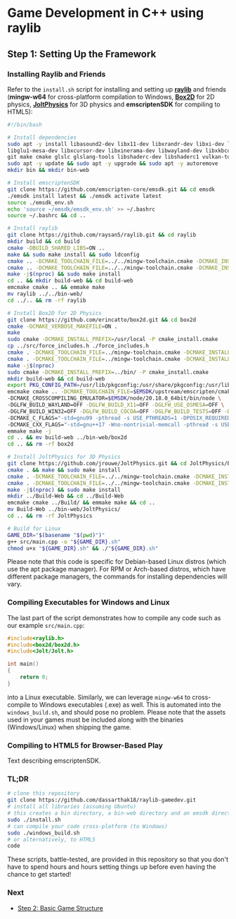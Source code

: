 # Game Development in C++ using raylib

## Step 1: Setting Up the Framework

### Installing Raylib and Friends

Refer to the ``install.sh`` script for installing and setting up [**raylib**](https://www.raylib.com/) and friends (**mingw-w64** for cross-platform compilation to Windows, [**Box2D**](https://box2d.org/) for 2D physics, [**JoltPhysics**](https://jrouwe.github.io/JoltPhysicsDocs/5.2.0/index.html) for 3D physics and **emscriptenSDK** for compiling to HTML5):

```bash
#!/bin/bash

# Install dependencies
sudo apt -y install libasound2-dev libx11-dev libxrandr-dev libxi-dev libgl1-mesa-dev \
libglu1-mesa-dev libxcursor-dev libxinerama-dev libwayland-dev libxkbcommon-dev \
git make cmake glslc glslang-tools libshaderc-dev libshaderc1 vulkan-tools mingw-w64 shim-signed
sudo apt -y update && sudo apt -y upgrade && sudo apt -y autoremove
mkdir bin && mkdir bin-web

# Install emscriptenSDK
git clone https://github.com/emscripten-core/emsdk.git && cd emsdk
./emsdk install latest && ./emsdk activate latest
source ./emsdk_env.sh
echo 'source ~/emsdk/emsdk_env.sh' >> ~/.bashrc
source ~/.bashrc && cd ..

# Install raylib
git clone https://github.com/raysan5/raylib.git && cd raylib
mkdir build && cd build
cmake -DBUILD_SHARED_LIBS=ON ..
make && sudo make install && sudo ldconfig
cmake .. -DCMAKE_TOOLCHAIN_FILE=../../mingw-toolchain.cmake -DCMAKE_INSTALL_PREFIX=../../bin -DBUILD_EXAMPLES=OFF -DBUILD_SHARED_LIBS=OFF
cmake .. -DCMAKE_TOOLCHAIN_FILE=../../mingw-toolchain.cmake -DCMAKE_INSTALL_PREFIX=../../bin -DBUILD_EXAMPLES=OFF -DBUILD_SHARED_LIBS=OFF
make -j$(nproc) && sudo make install
cd .. && mkdir build-web && cd build-web
emcmake cmake .. && emmake make
mv raylib ../../bin-web/
cd ../.. && rm -rf raylib

# Install Box2D for 2D Physics
git clone https://github.com/erincatto/box2d.git && cd box2d
cmake -DCMAKE_VERBOSE_MAKEFILE=ON .
make
sudo cmake -DCMAKE_INSTALL_PREFIX=/usr/local -P cmake_install.cmake
cp ../src/force_includes.h ./force_includes.h
cmake . -DCMAKE_TOOLCHAIN_FILE=../mingw-toolchain.cmake -DCMAKE_INSTALL_PREFIX=../bin -DCMAKE_CXX_FLAGS="-includeforce_includes.h"
cmake . -DCMAKE_TOOLCHAIN_FILE=../mingw-toolchain.cmake -DCMAKE_INSTALL_PREFIX=../bin -DCMAKE_CXX_FLAGS="-includeforce_includes.h"
make -j$(nproc)
sudo cmake -DCMAKE_INSTALL_PREFIX=../bin/ -P cmake_install.cmake
mkdir build-web && cd build-web
export PKG_CONFIG_PATH=/usr/lib/pkgconfig:/usr/share/pkgconfig:/usr/lib/x86_64-linux-gnu/pkgconfig
emcmake cmake .. -DCMAKE_TOOLCHAIN_FILE=$EMSDK/upstream/emscripten/cmake/Modules/Platform/Emscripten.cmake \
-DCMAKE_CROSSCOMPILING_EMULATOR=$EMSDK/node/20.18.0_64bit/bin/node \
-DGLFW_BUILD_WAYLAND=OFF -DGLFW_BUILD_X11=OFF -DGLFW_USE_OSMESA=OFF \
-DGLFW_BUILD_WIN32=OFF -DGLFW_BUILD_COCOA=OFF -DGLFW_BUILD_TESTS=OFF -DGLFW_BUILD_DOCS=OFF \
-DCMAKE_C_FLAGS="-std=gnu99 -pthread -s USE_PTHREADS=1 -DPOSIX_REQUIRED_STANDARD=199309L -D_POSIX_C_SOURCE=POSIX_REQUIRED_STANDARD -D_POSIX_SOURCE=POSIX_REQUIRED_STANDARD" \
-DCMAKE_CXX_FLAGS="-std=gnu++17 -Wno-nontrivial-memcall -pthread -s USE_PTHREADS=1" -DCMAKE_EXE_LINKER_FLAGS="-pthread -s USE_PTHREADS=1 -s ERROR_ON_UNDEFINED_SYMBOLS=0"
emmake make -j
cd .. && mv build-web ../bin-web/box2d
cd .. && rm -rf box2d

# Install JoltPhysics for 3D Physics
git clone https://github.com/jrouwe/JoltPhysics.git && cd JoltPhysics/Build/
cmake . && make && sudo make install
cmake . -DCMAKE_TOOLCHAIN_FILE=../../mingw-toolchain.cmake -DCMAKE_INSTALL_PREFIX=../../bin
cmake . -DCMAKE_TOOLCHAIN_FILE=../../mingw-toolchain.cmake -DCMAKE_INSTALL_PREFIX=../../bin
make -j$(nproc) && sudo make install
mkdir ../Build-Web && cd ../Build-Web
emcmake cmake ../Build/ && emmake make && cd ..
mv Build-Web ../bin-web/JoltPhysics/
cd .. && rm -rf JoltPhysics

# Build for Linux
GAME_DIR="$(basename "$(pwd)")"
g++ src/main.cpp -o "${GAME_DIR}.sh"
chmod u+x "${GAME_DIR}.sh" && ./"${GAME_DIR}.sh"
```

Please note that this code is specific for Debian-based Linux distros (which use the apt package manager). For RPM or Arch-based distros, which have different package managers, the commands for installing dependencies will vary.

### Compiling Executables for Windows and Linux

The last part of the script demonstrates how to compile any code such as our example ``src/main.cpp``:

```C++
#include<raylib.h>
#include<box2d/box2d.h>
#include<Jolt/Jolt.h>

int main()
{
    return 0;
}
```

into a Linux executable. Similarly, we can leverage ``mingw-w64`` to cross-compile to Windows executables (.exe) as well. This is automated into the ``windows_build.sh``, and should pose no problem. Please note that the assets used in your games must be included along with the binaries (Windows/Linux) when shipping the game.

### Compiling to HTML5 for Browser-Based Play

Text describing emscriptenSDK.

### TL;DR

```bash
# clone this repository
git clone https://github.com/dassarthak18/raylib-gamedev.git
# install all libraries (assuming Ubuntu)
# this creates a bin directory, a bin-web directory and an emsdk directory which will be important later
sudo ./install.sh
# can compile your code cross-platform (to Windows)
sudo ./windows_build.sh
# or alternatively, to HTML5
code
```
These scripts, battle-tested, are provided in this repository so that you don't have to spend hours and hours setting things up before even having the chance to get started!

### Next

* [Step 2: Basic Game Structure](docs/step_2.md)
